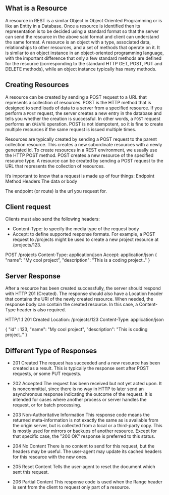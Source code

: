
## What is a Resource
A resource in REST is a similar Object in Object Oriented Programming or is like an Entity in a Database. Once a resource is identified then its representation is to be decided using 
a standard format so that the server can send the resource in the above said format and client can understand the same format.
A resource is an object with a type, associated data, relationships to other resources, and a set of methods that operate on it. It is similar to an object instance in
an object-oriented programming language, with the important difference that only a few standard methods are defined for the resource (corresponding to the standard HTTP GET, POST, PUT and
DELETE methods), while an object instance typically has many methods.


## Creating Resources
A resource can be created by sending a POST request to a URL that represents a collection of resources. POST is the HTTP method that is designed to send loads of data
to a server from a specified resource. If you perform a `POST` request, the server creates a new entry in the database and tells you whether the creation is successful.
In other words, a `POST` request performs an `CREATE` operation.
POST is not idempotent, so it is fine to create multiple resources if the same request is issued multiple times.

Resources are typically created by sending a POST request to the parent collection resource. This creates a new subordinate resources with a newly generated id.
To create resources in a REST environment, we usually use the HTTP POST method. POST creates a new resource of the specified resource type. A resource can be created by sending a POST
request to the URL that represents the collection of resources.

It’s important to know that a request is made up of four things:
Endpoint
Method
Headers
The data or body

The endpoint (or route) is the url you request for.

## Client request
Clients must also send the following headers:
* Content-Type: to specify the media type of the request body
* Accept: to define supported response formats.
For example, a POST request to /projects might be used to create a new project resource at /projects/123.

POST /projects
Content-Type: application/json
Accept: application/json
{
	"name": "My cool project",
    "description": "This is a coding project.." }

## Server Response
After a resource has been created successfully, the server should respond with HTTP 201 (Created). The response should also have a Location header that contains the URI of 
the newly created resource. When needed, the response body can contain the created resource. In this case, a Content-Type header is also required.

HTTP/1.1 201 Created
Location: /projects/123
Content-Type: application/json

{
    "id" : 123,
    "name": "My cool project",
    "description": "This is coding project.."
}

## Different Type of Responses

* 201 Created
The request has succeeded and a new resource has been created as a result. This is typically the response sent after POST requests, or some PUT requests.

* 202 Accepted
The request has been received but not yet acted upon. It is noncommittal, since there is no way in HTTP to later send an asynchronous response indicating the outcome of the request. It is intended for cases where another process or server handles the request, or for batch processing.

* 203 Non-Authoritative Information
This response code means the returned meta-information is not exactly the same as is available from the origin server, but is collected from a local or a third-party copy. This is mostly used for mirrors or backups of another resource. Except for that specific case, the "200 OK" response is preferred to this status.

* 204 No Content
There is no content to send for this request, but the headers may be useful. The user-agent may update its cached headers for this resource with the new ones.

* 205 Reset Content
Tells the user-agent to reset the document which sent this request.

* 206 Partial Content
This response code is used when the Range header is sent from the client to request only part of a resource.